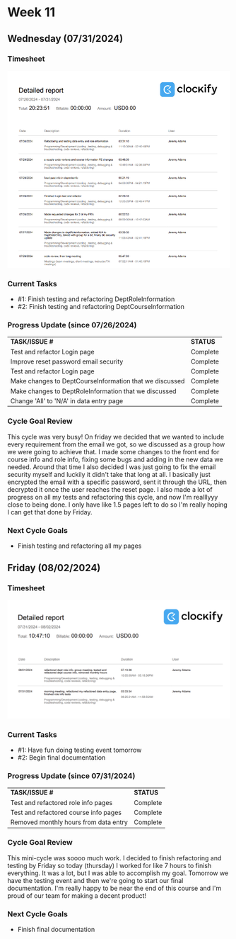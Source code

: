 # Week 11

## Wednesday (07/31/2024)

### Timesheet
![alt text](Clockify/week12-1.png)

### Current Tasks
  * #1: Finish testing and refactoring DeptRoleInformation
  * #2: Finish testing and refactoring DeptCourseInformation

### Progress Update (since 07/26/2024)
<table>
    <tr>
        <td><strong>TASK/ISSUE #</strong>
        </td>
        <td><strong>STATUS</strong>
        </td>
    </tr>
    <tr>
        <!-- Task/Issue # -->
        <td>Test and refactor Login page
        </td>
        <!-- Status -->
        <td>Complete
        </td>
    </tr>
    <tr>
        <!-- Task/Issue # -->
        <td>Improve reset password email security
        </td>
        <!-- Status -->
        <td>Complete
        </td>
    </tr>
    <tr>
        <!-- Task/Issue # -->
        <td>Test and refactor Login page
        </td>
        <!-- Status -->
        <td>Complete
        </td>
    </tr>
      <tr>
        <!-- Task/Issue # -->
        <td>Make changes to DeptCourseInformation that we discussed
        </td>
        <!-- Status -->
        <td>Complete
        </td>
    </tr>
        <tr>
        <!-- Task/Issue # -->
        <td>Make changes to DeptRoleInformation that we discussed
        </td>
        <!-- Status -->
        <td>Complete
        </td>
    </tr>
        <tr>
        <!-- Task/Issue # -->
        <td>Change 'All' to 'N/A' in data entry page
        </td>
        <!-- Status -->
        <td>Complete
        </td>
    </tr>
</table>

### Cycle Goal Review
This cycle was very busy! On friday we decided that we wanted to include every requirement from the email we got, so we discussed as a group how we were going to achieve that.
I made some changes to the front end for course info and role info, fixing some bugs and adding in the new data we needed. Around that time I also decided I was just going to fix the
email security myself and luckily it didn't take that long at all. I basically just encrypted the email with a specific password, sent it through the URL, then decrypted it once the user
reaches the reset page. I also made a lot of progress on all my tests and refactoring this cycle, and now I'm realllyyy close to being done. I only have like 1.5 pages left to do so I'm really
hoping I can get that done by Friday.

### Next Cycle Goals
  * Finish testing and refactoring all my pages

<!--------------------------------------------------------------------------------------------------------------------------------------------------------------------------------------------->
## Friday (08/02/2024)

### Timesheet
![alt text](Clockify/week12-2.png)

### Current Tasks
  * #1: Have fun doing testing event tomorrow
  * #2: Begin final documentation

### Progress Update (since 07/31/2024)
<table>
    <tr>
        <td><strong>TASK/ISSUE #</strong>
        </td>
        <td><strong>STATUS</strong>
        </td>
    </tr>
    <tr>
        <!-- Task/Issue # -->
        <td>Test and refactored role info pages
        </td>
        <!-- Status -->
        <td>Complete
        </td>
    </tr>
     <tr>
        <!-- Task/Issue # -->
        <td>Test and refactored course info pages
        </td>
        <!-- Status -->
        <td>Complete
        </td>
    </tr>
     <tr>
        <!-- Task/Issue # -->
        <td>Removed monthly hours from data entry
        </td>
        <!-- Status -->
        <td>Complete
        </td>
    </tr>
</table>

### Cycle Goal Review
This mini-cycle was soooo much work. I decided to finish refactoring and testing by Friday so today (thursday) I worked for like 7 hours to finish everything. It was a lot, but I was able to accomplish my goal.
Tomorrow we have the testing event and then we're going to start our final documentation. I'm really happy to be near the end of this course and I'm proud of our team for making a decent product!

### Next Cycle Goals
  * Finish final documentation

